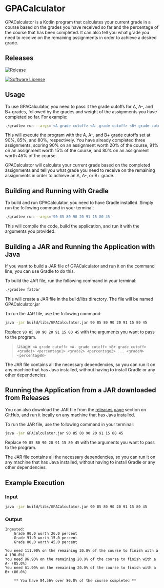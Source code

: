 # GPACalculator

GPACalculator is a Kotlin program that calculates your current grade in a course based on the grades you have received so
far and the percentage of the course that has been completed. It can also tell you what grade you need to receive 
on the remaining assignments in order to achieve a desired grade.

## Releases
[![Release](https://img.shields.io/github/release/Napkinzz/GPACalc.svg?style=for-the-badge)](https://github.com/Napkinzz/GPACalc/releases)

[![Software License](https://img.shields.io/github/license/Napkinzz/GPACalc.svg?style=for-the-badge)](LICENSE.md)

## Usage  
To use GPACalculator, you need to pass it the grade cutoffs for A, A-, and B+ grades, followed by the grades and weight
of the assignments you have completed so far. For example:

```bash
./gradlew run --args='<A grade cutoff> <A- grade cutoff> <B+ grade cutoff> <grade1> <percentage1> <grade2> <percentage2> ... <gradeN> <percentageN>'
```

This will execute the program with the A, A-, and B+ grade cutoffs set at 90%, 85%, and 80%, respectively. You have 
already completed three assignments, scoring 90% on an assignment worth 20% of the course, 91% on an assignment worth 
15% of the course, and 80% on an assignment worth 45% of the course.  

GPACalculator will calculate your current grade based on the completed assignments and tell you what grade you need to 
receive on the remaining assignments in order to achieve an A, A-, or B+ grade.

## Building and Running with Gradle

To build and run GPACalculator, you need to have Gradle installed. Simply run the following command in your terminal:

```bash
./gradlew run --args='90 85 80 90 20 91 15 80 45'
```

This will compile the code, build the application, and run it with the arguments you provided.

## Building a JAR and Running the Application with Java

If you want to build a JAR file of GPACalculator and run it on the command line, you can use Gradle to do this.

To build the JAR file, run the following command in your terminal:

```bash
./gradlew fatJar
```

This will create a JAR file in the build/libs directory. The file will be named GPACalculator.jar

To run the JAR file, use the following command:

```bash
java -jar build/libs/GPACalculator.jar 90 85 80 90 20 91 15 80 45 
```

Replace `90 85 80 90 20 91 15 80 45` with the arguments you want to pass to the program.  

> Usage:
> `<A grade cutoff> <A- grade cutoff> <B+ grade cutoff> <grade1> <percentage1> <grade2> <percentage2> ... <gradeN> <percentageN>`

The JAR file contains all the necessary dependencies, so you can run it on any machine that has Java installed, without 
having to install Gradle or any other dependencies.

## Running the Application from a JAR downloaded from Releases

You can also download the JAR file from the [releases page][releases] section on GitHub, and run it locally on any machine that has 
Java installed.

[releases]:  https://github.com/Napkinzz/GPACalc/releases

To run the JAR file, use the following command in your terminal:

```bash
java -jar GPACalculator.jar 90 85 80 90 20 91 15 80 45 
```

Replace `90 85 80 90 20 91 15 80 45`  with the arguments you want to pass to the program.

The JAR file contains all the necessary dependencies, so you can run it on any machine that has Java installed, without 
having to install Gradle or any other dependencies.


## Example Execution
### Input  

```bash
java -jar build/libs/GPACalculator.jar 90 85 80 90 20 91 15 80 45 
```

### Output 
``` 
Ingested:
	Grade 90.0 worth 20.0 percent
	Grade 91.0 worth 15.0 percent
	Grade 80.0 worth 45.0 percent

You need 111.90% on the remaining 20.0% of the course to finish with a A (90.0%)
You need 86.90% on the remaining 20.0% of the course to finish with a A- (85.0%)
You need 61.90% on the remaining 20.0% of the course to finish with a B+ (80.0%)

	** You have 84.56% over 80.0% of the course completed **
```

